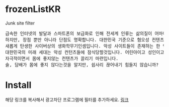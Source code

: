 # frozenListKR
Junk site filter<br/>
<pre>
급속한 인터넷의 발달과 스마트폰의 보급화로 인해 전세계 인류는 삶의질이 어마어마할 정도로 업그레이드되었습니다. 
하지만, 장점 뿐만 아니라 단점도 명확합니다. 대한민국 기준으로 혐오성 컨텐츠를 생산 및 배포하는 악성 사이트들은 
새롭게 탄생한 사이버상의 생화학무기인셈입니다. 악성 사이트들이 존재하는 한 인위적으로 차단하지 않는 이상 
대한민국의 미래 세대는 악성 컨턴츠들에 잠식당할것입니다. 어린아이고 성인이고, 노인이고 할것 없이 
자극적이면서 몸에 좋지않는 컨텐츠가 끌리기 마련입니다. 
술, 담배가 몸에 좋지 않다는것을 알지만, 쉽사리 끊어내기 힘들지 않습니까?
</pre>

# Install
해당 링크를 복사해서 광고차단 프로그램에 필터를 추가하세요.
<a href='https://raw.githubusercontent.com/elsannadisney/frozenListKR/master/main.txt'>링크</a>
